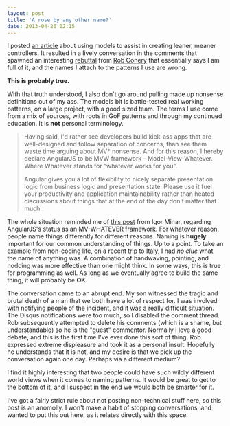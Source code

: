 ```yaml
---
layout: post
title: 'A rose by any other name?'
date: 2013-04-26 02:15
---
```


I posted [an
article](http://joelhooks.com/blog/2013/04/24/modeling-data-and-state-in-your-angularjs-application/#comment-875747843) about using models to assist in creating leaner, meaner controllers. It resulted in a lively conversation in the comments that spawned an interesting [rebuttal](http://wekeroad.com/2013/04/25/models-and-services-in-angular) from [Rob Conery](http://twitter.com/robconery) that essentially says I am full of it, and the names I attach to the patterns I use are wrong.

**This is probably true.**

With that truth understood, I also don't go around pulling made up nonsense
definitions out of my ass. The models bit is battle-tested real working
patterns, on a large project, with a good sized team. The terms I use come from
a mix of sources, with roots in GoF patterns and through my continued education.
It is **not** personal terminology.

> Having said, I'd rather see developers build kick-ass apps that are
> well-designed and follow separation of concerns, than see them waste time
> arguing about MV\* nonsense. And for this reason, I hereby declare AngularJS to
> be MVW framework - Model-View-Whatever. Where Whatever stands for "whatever
> works for you".
>
> Angular gives you a lot of flexibility to nicely separate presentation logic
> from business logic and presentation state. Please use it fuel your productivity
> and application maintainability rather than heated discussions about things that
> at the end of the day don't matter that much.

The whole situation reminded me of [this
post](https://plus.google.com/app/basic/stream/z13vitkjpya0zxcee23ztzmqcor3fzen2) from Igor Minar, regarding
AngularJS's status as an MV-WHATEVER framework. For whatever reason, people name
things differently for different reasons. Naming is **hugely** important for our
common understanding of things. Up to a point. To take an example from
non-coding life, on a recent trip to Italy, I had _no clue_ what the name of
anything was. A combination of handwaving, pointing, and nodding was more
effective than one might think. In some ways, this is true for programming as
well. As long as we eventually agree to build the same thing, it will probably
be **OK**.

The conversation came to an abrupt end. My son witnessed the tragic and brutal
death of a man that we both have a lot of respect for. I was involved with
notifying people of the incident, and it was a really difficult situation. The
Disqus notifications were too much, so I disabled the comment thread. Rob
subsequently attempted to delete his comments (which is a shame, but
understandable) so he is the "guest" commentor. Normally I love a good debate,
and this is the first time I've ever done this sort of thing. Rob expressed
extreme displeasure and took it as a personal insult. Hopefully he understands
that it is not, and my desire is that we pick up the conversation again one day. Perhaps via a different medium?

I find it highly interesting that two people could have such wildly different
world views when it comes to naming patterns. It would be great to get to the
bottom of it, and I suspect in the end we would both be smarter for it.

I've got a fairly strict rule about not posting non-technical stuff here, so
this post is an anomolly. I won't make a habit of stopping conversations, and
wanted to put this out here, as it relates directly with this space.
